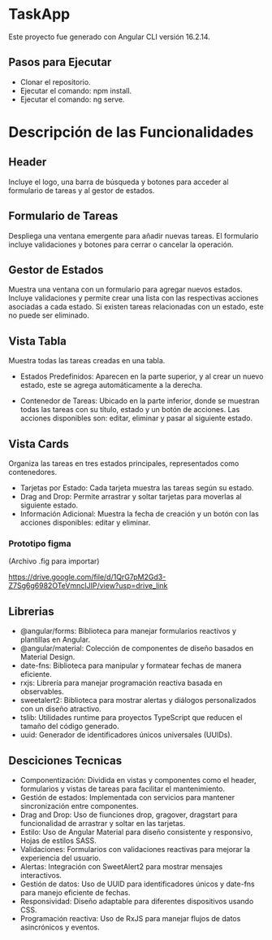 # TaskApp

Este proyecto fue generado con Angular CLI versión 16.2.14.

## Pasos para Ejecutar

* Clonar el repositorio.
* Ejecutar el comando: npm install.
* Ejecutar el comando: ng serve.

# Descripción de las Funcionalidades

## Header
Incluye el logo, una barra de búsqueda y botones para acceder al formulario de tareas y al gestor de estados.

## Formulario de Tareas
Despliega una ventana emergente para añadir nuevas tareas. El formulario incluye validaciones y botones para cerrar o cancelar la operación.

## Gestor de Estados
Muestra una ventana con un formulario para agregar nuevos estados. Incluye validaciones y permite crear una lista con las respectivas acciones asociadas a cada estado. Si existen tareas relacionadas con un estado, este no puede ser eliminado.

## Vista Tabla
Muestra todas las tareas creadas en una tabla.

* Estados Predefinidos: 
Aparecen en la parte superior, y al crear un nuevo estado, este se agrega automáticamente a la derecha.

* Contenedor de Tareas: Ubicado en la parte inferior, donde se muestran todas las tareas con su título, estado y un botón de acciones. Las acciones disponibles son: editar, eliminar y pasar al siguiente estado.

## Vista Cards
Organiza las tareas en tres estados principales, representados como contenedores.

* Tarjetas por Estado: Cada tarjeta muestra las tareas según su estado.
* Drag and Drop: Permite arrastrar y soltar tarjetas para moverlas al siguiente estado.
* Información Adicional: Muestra la fecha de creación y un botón con las acciones disponibles: editar y eliminar.

### Prototipo figma
(Archivo .fig para importar)

https://drive.google.com/file/d/1QrG7pM2Gd3-Z7Sg6g6982OTeVmncIJIP/view?usp=drive_link


## Librerias

* @angular/forms: Biblioteca para manejar formularios reactivos y plantillas en Angular.
* @angular/material: Colección de componentes de diseño basados en Material Design.
* date-fns: Biblioteca para manipular y formatear fechas de manera eficiente.
* rxjs: Librería para manejar programación reactiva basada en observables.
* sweetalert2: Biblioteca para mostrar alertas y diálogos personalizados con un diseño atractivo.
* tslib: Utilidades runtime para proyectos TypeScript que reducen el tamaño del código generado.
* uuid: Generador de identificadores únicos universales (UUIDs).

## Desciciones Tecnicas

* Componentización: Dividida en vistas y componentes como el header, formularios y vistas de tareas para facilitar el mantenimiento.
* Gestión de estados: Implementada con servicios para mantener sincronización entre componentes.
* Drag and Drop: Uso de fiunciones drop, gragover, dragstart para funcionalidad de arrastrar y soltar en las tarjetas.
* Estilo: Uso de Angular Material para diseño consistente y responsivo, Hojas de estilos SASS.
* Validaciones: Formularios con validaciones reactivas para mejorar la experiencia del usuario.
* Alertas: Integración con SweetAlert2 para mostrar mensajes interactivos.
* Gestión de datos: Uso de UUID para identificadores únicos y date-fns para manejo eficiente de fechas.
* Responsividad: Diseño adaptable para diferentes dispositivos usando CSS.
* Programación reactiva: Uso de RxJS para manejar flujos de datos asincrónicos y eventos.


